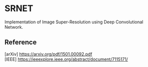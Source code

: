 SRNET
=====

Implementation of Image Super-Resolution using Deep Convolutional Network.  

Reference
-----
[arXiv] https://arxiv.org/pdf/1501.00092.pdf  
[IEEE] https://ieeexplore.ieee.org/abstract/document/7115171/  
